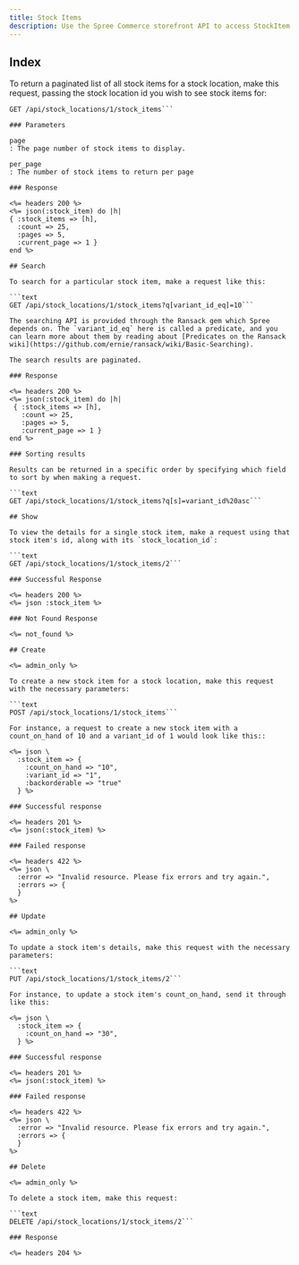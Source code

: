```yaml
---
title: Stock Items
description: Use the Spree Commerce storefront API to access StockItem data.
---
```


## Index

To return a paginated list of all stock items for a stock location, make this request, passing the stock location id you wish to see stock items for:

```text
GET /api/stock_locations/1/stock_items```

### Parameters

page
: The page number of stock items to display.

per_page
: The number of stock items to return per page

### Response

<%= headers 200 %>
<%= json(:stock_item) do |h|
{ :stock_items => [h],
  :count => 25,
  :pages => 5,
  :current_page => 1 }
end %>

## Search

To search for a particular stock item, make a request like this:

```text
GET /api/stock_locations/1/stock_items?q[variant_id_eq]=10```

The searching API is provided through the Ransack gem which Spree depends on. The `variant_id_eq` here is called a predicate, and you can learn more about them by reading about [Predicates on the Ransack wiki](https://github.com/ernie/ransack/wiki/Basic-Searching).

The search results are paginated.

### Response

<%= headers 200 %>
<%= json(:stock_item) do |h|
 { :stock_items => [h],
   :count => 25,
   :pages => 5,
   :current_page => 1 }
end %>

### Sorting results

Results can be returned in a specific order by specifying which field to sort by when making a request.

```text
GET /api/stock_locations/1/stock_items?q[s]=variant_id%20asc```

## Show

To view the details for a single stock item, make a request using that stock item's id, along with its `stock_location_id`:

```text
GET /api/stock_locations/1/stock_items/2```

### Successful Response

<%= headers 200 %>
<%= json :stock_item %>

### Not Found Response

<%= not_found %>

## Create

<%= admin_only %>

To create a new stock item for a stock location, make this request with the necessary parameters:

```text
POST /api/stock_locations/1/stock_items```

For instance, a request to create a new stock item with a count_on_hand of 10 and a variant_id of 1 would look like this::

<%= json \
  :stock_item => {
    :count_on_hand => "10",
    :variant_id => "1",
    :backorderable => "true"
  } %>

### Successful response

<%= headers 201 %>
<%= json(:stock_item) %>

### Failed response

<%= headers 422 %>
<%= json \
  :error => "Invalid resource. Please fix errors and try again.",
  :errors => {
  }
%>

## Update

<%= admin_only %>

To update a stock item's details, make this request with the necessary parameters:

```text
PUT /api/stock_locations/1/stock_items/2```

For instance, to update a stock item's count_on_hand, send it through like this:

<%= json \
  :stock_item => {
    :count_on_hand => "30",
  } %>

### Successful response

<%= headers 201 %>
<%= json(:stock_item) %>

### Failed response

<%= headers 422 %>
<%= json \
  :error => "Invalid resource. Please fix errors and try again.",
  :errors => {
  }
%>

## Delete

<%= admin_only %>

To delete a stock item, make this request:

```text
DELETE /api/stock_locations/1/stock_items/2```

### Response

<%= headers 204 %>
